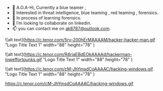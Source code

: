 - 👋 A.O.A-Hi, Currently a blue teamer ,
- 👀 Interested in threat intelligence, blue teaming , red teaming , forensics. 
- 🌱 In process of learning forensics.
- 💞️ I’m looking to collaborate on linkedin.
- 📫 you can contact me on ak8787@outlook.com.

![alt text](https://c.tenor.com/5ry-200hErMAAAAM/hacker-hacker-man.gif "Logo Title Text 1" width="88" height="78" )

![alt text](https://c.tenor.com/R4riaEBdEOkAAAAd/hackerman-loweffortpunks.gif "Logo Title Text 1" width="88" height="78" )

![alt text](https://c.tenor.com/cM-JhYmsdCoAAAAC/hacking-windows.gif "Logo Title Text 1" width="88" height="78" )

https://c.tenor.com/cM-JhYmsdCoAAAAC/hacking-windows.gif


<!---
System-CTL/System-CTL is a ✨ special ✨ repository because its `README.md` (this file) appears on your GitHub profile.
You can click the Preview link to take a look at your changes.
--->
